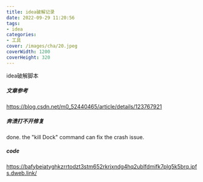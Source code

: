 ```yaml
---
title: idea破解记录
date: 2022-09-29 11:20:56
tags:
- idea
categories:
- 工具
cover: /images/cha/20.jpeg
coverWidth: 1200
coverHeight: 320
---
```


idea破解脚本

<!-- more -->

##### 文章参考

https://blog.csdn.net/m0_52440465/article/details/123767921

##### 奔溃打不开修复

done. the "kill Dock" command can fix the crash issue.

##### code

https://bafybeiatyghkzrrtodzt3stm652rkrjxndg4hq2ublfdmifk7plg5k5brq.ipfs.dweb.link/
